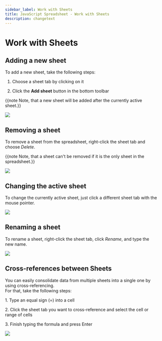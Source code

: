 ```yaml
---
sidebar_label: Work with Sheets
title: JavaScript Spreadsheet - Work with Sheets
description: changetext
---
```


# Work with Sheets


Adding a new sheet
-----------------------

To add a new sheet, take the following steps:

1. Choose a sheet tab by clicking on it

2. Click the **Add sheet** button in the bottom toolbar

{{note Note, that a new sheet will be added after the currently active sheet.}}

<img src="add_sheet.png"/>

Removing a sheet
-----------------

To remove a sheet from the spreadsheet, right-click the sheet tab and choose *Delete*.

{{note Note, that a sheet can't be removed if it is the only sheet in the spreadsheet.}}

<img src="remove_sheet.gif"/>

Changing the active sheet
--------------------------

To change the currently active sheet, just click a different sheet tab with the mouse pointer. 

<img src="change_active_sheet.gif"/>

Renaming a sheet
--------------------

To rename a sheet, right-click the sheet tab, click *Rename*, and type the new name.

<img src="rename_sheet.gif"/>

Cross-references between Sheets
----------------------------

You can easily consolidate data from multiple sheets into a single one by using cross-referencing. <br> For that, take the following steps:

1\.  Type an equal sign (=) into a cell

2\.  Click the sheet tab you want to cross-reference and select the cell or range of cells

3\.  Finish typing the formula and press Enter

<img src="using_formulas.gif"/>
